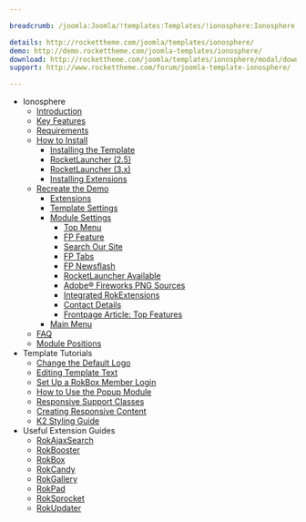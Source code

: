 ```yaml
---

breadcrumb: /joomla:Joomla/!templates:Templates/!ionosphere:Ionosphere

details: http://rockettheme.com/joomla/templates/ionosphere/
demo: http://demo.rockettheme.com/joomla-templates/ionosphere/
download: http://rockettheme.com/joomla/templates/ionosphere/modal/downloads
support: http://www.rockettheme.com/forum/joomla-template-ionosphere/

---
```


* Ionosphere
    * [Introduction]()
    * [Key Features](INDEX.md#key-features)
    * [Requirements](INDEX.md#requirements)
    * [How to Install](../../platform/templates.md#how-to-install)
        * [Installing the Template](../../platform/templates.md#how-to-install-a-joomla-template)
        * [RocketLauncher (2.5)](../../platform/install_joomla_25.md)
        * [RocketLauncher (3.x)](../../platform/install_joomla_3x.md)
        * [Installing Extensions](../../platform/extensions.md#how-to-install-an-extension)
    * [Recreate the Demo](demo.md)
        * [Extensions](demo.md#recommended-extensions)
        * [Template Settings](demo_override.md)
        * [Module Settings](demo.md#module-settings)
            * [Top Menu](demo_module_1.md)
            * [FP Feature](demo_module_2.md)
            * [Search Our Site](demo_module_3.md)
            * [FP Tabs](demo_module_4.md)
            * [FP Newsflash](demo_module_5.md)
            * [RocketLauncher Available](demo_module_6.md)
            * [Adobe® Fireworks PNG Sources](demo_module_7.md)
            * [Integrated RokExtensions](demo_module_8.md)
            * [Contact Details](demo_module_9.md)
            * [Frontpage Article: Top Features](demo_module_10.md)
        * [Main Menu](demo.md#menu-settings)
    * [FAQ](faq.md)
    * [Module Positions](positions.md)
* Template Tutorials
    * [Change the Default Logo](../../basic/how_to_edit_the_logo.md)
    * [Editing Template Text](../../basic/how_to_edit_template_text.md)
    * [Set Up a RokBox Member Login](../../basic/how_to_set_up_a_rokbox_member_login.md)
    * [How to Use the Popup Module](../../basic/how_to_use_popup_module.md)
    * [Responsive Support Classes](../../basic/responsive_support_classes.md)
    * [Creating Responsive Content](../../basic/creating_responsive_content.md)
    * [K2 Styling Guide](../../basic/k2_styling_guide.md)
* Useful Extension Guides
    * [RokAjaxSearch](../../extensions/rokajaxsearch/)
    * [RokBooster](../../extensions/rokbooster/)
    * [RokBox](../../extensions/rokbox/)
    * [RokCandy](../../extensions/rokcandy)
    * [RokGallery](../../extensions/rokgallery/)
    * [RokPad](../../extensions/rokpad/)
    * [RokSprocket](../../extensions/roksprocket/)
    * [RokUpdater](../../extensions/rokupdater/)